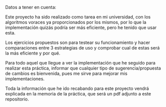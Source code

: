 Datos a tener en cuenta: 

Este proyecto ha sido realizado como tarea en mi universidad, con los algoritmos voraces ya proporcionados por los mismos, por lo que la implementación quizás podría ser más eficiente, pero he tenido que usar esta.

Los ejercicios propuestos son para testear su funcionamiento y hacer comparaciones entre 3 estrategias de uso y comprobar cual de estas será la más eficiente y por qué.

Para todo aquel que llegue a ver la implementación que he seguido para realizar esta práctica, informar que cualquier tipo de sugerencia/propuesta de cambios es bienvenida, pues me sirve para mejorar mis implementaciones.

Toda la información que he ido recabando para este proyecto vendrá explicada en la memoria de la práctica, que será un pdf adjunto a este repositorio.
